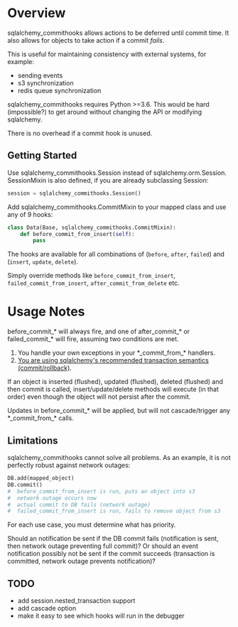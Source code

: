# Overview

sqlalchemy_commithooks allows actions to be deferred until commit time.
It also allows for objects to take action if a commit *fails*.

This is useful for maintaining consistency with external systems, for example:

 * sending events
 * s3 synchronization
 * redis queue synchronization

sqlalchemy_commithooks requires Python >=3.6. This would be hard (impossible?)
to get around without changing the API or modifying sqlalchemy.

There is no overhead if a commit hook is unused.

## Getting Started

Use sqlalchemy_commithooks.Session instead of sqlalchemy.orm.Session.
SessionMixin is also defined, if you are already subclassing Session:

```python
session = sqlalchemy_commithooks.Session()
```

Add sqlalchemy_commithooks.CommitMixin to your mapped class and use any of 9 hooks:

```python
class Data(Base, sqlalchemy_commithooks.CommitMixin):
    def before_commit_from_insert(self):
        pass
```

The hooks are available for all combinations of (`before`,
`after`, `failed`) and (`insert`, `update`, `delete`).

Simply override methods like `before_commit_from_insert`, `failed_commit_from_insert`,
`after_commit_from_delete` etc.


# Usage Notes

before_commit_* will always fire, and one of after_commit_* or failed_commit_*
will fire, assuming two conditions are met.

1. You handle your own exceptions in your \*\_commit_from\_\* handlers.
2. [You are using sqlalchemy's recommended transaction semantics
(commit/rollback)](http://docs.sqlalchemy.org/en/latest/orm/session_basics.html#when-do-i-construct-a-session-when-do-i-commit-it-and-when-do-i-close-it).

If an object is inserted (flushed), updated (flushed), deleted (flushed)
and then commit is called, insert/update/delete methods will execute (in
that order) even though the object will not persist after the commit.

Updates in before_commit_* will be applied, but will not cascade/trigger any 
\*\_commit\_from\_\* calls.

## Limitations

sqlalchemy_commithooks cannot solve all problems. As an example, it is not
perfectly robust against network outages:

```python
DB.add(mapped_object)
DB.commit()
#  before_commit_from_insert is run, puts an object into s3
#  network outage occurs now
#  actual commit to DB fails (network outage)
#  failed_commit_from_insert is run, fails to remove object from s3
```
      
For each use case, you must determine what has priority.

Should an notification be sent if the DB commit fails (notification is sent,
then network outage preventing full commit)? Or should an event notification
possibly not be sent if the commit succeeds (transaction is committed, network
outage prevents notification)?

## TODO

* add session.nested_transaction support
* add cascade option
* make it easy to see which hooks will run in the debugger
